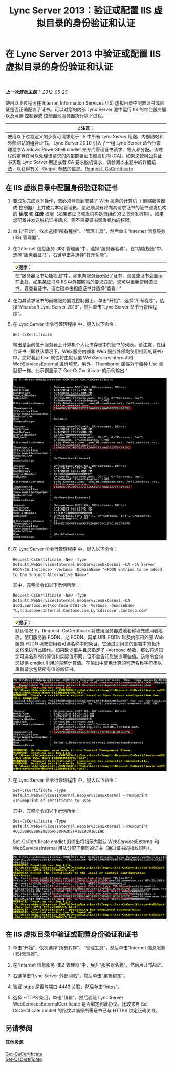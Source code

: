 ﻿---
title: Lync Server 2013：验证或配置 IIS 虚拟目录的身份验证和认证
TOCTitle: 验证或配置 IIS 虚拟目录的身份验证和认证
ms:assetid: 3ca90be0-1d64-447c-807a-3a2ee3bf625e
ms:mtpsurl: https://technet.microsoft.com/zh-cn/library/Gg429702(v=OCS.15)
ms:contentKeyID: 49312569
ms.date: 05/19/2016
mtps_version: v=OCS.15
ms.translationtype: HT
---

# 在 Lync Server 2013 中验证或配置 IIS 虚拟目录的身份验证和认证

 

_**上一次修改主题：** 2012-05-25_

使用以下过程可在 Internet Information Services (IIS) 虚拟目录中配置证书或验证是否正确配置了证书。可以对您的内部 Lync Server 池中运行 IIS 的每台服务器以及可选 控制器或 控制器池服务器执行以下过程。

<table>
<thead>
<tr class="header">
<th><img src="images/Dn783119.note(OCS.15).gif" title="note" alt="note" />注意：</th>
</tr>
</thead>
<tbody>
<tr class="odd">
<td>使用以下过程定义的步骤可请求用于 IIS 中所有 Lync Server 用途、内部网站和外部网站的组合证书。 Lync Server 2010 引入了一组 Lync Server 命令行管理程序Windows PowerShell cmdlet 来专门管理证书请求、导入和分配。该过程假定存在可以处理该请求的内部部署证书颁发机构 (CA)。如果您使用公共证书实现 Lync Server 用途或者 CA 要求脱机请求，请参阅本主题中的详细语法，以获得有关 –Output 参数的信息。<a href="request-cscertificate.md">Request-CsCertificate</a></td>
</tr>
</tbody>
</table>


## 在 IIS 虚拟目录中配置身份验证和证书

1.  要成功完成以下操作，您必须登录到安装了 Web 服务的计算机（ 前端服务器或 控制器）上并成为本地管理员。您必须具有将向其请求证书的证书颁发机构的 **读取** 和 **注册** 权限（如果该证书颁发机构是贵组织的证书颁发机构）。如果您配置并发送脱机证书请求，则不需要证书颁发机构的权限。

2.  单击“开始”，依次选择“所有程序”、“管理工具”，然后单击“Internet 信息服务 (IIS) 管理器”。

3.  在“Internet 信息服务 (IIS) 管理器”中，选择“服务器名称”。在“功能视图”中，选择“服务器证书”，右键单击并选择“打开功能”。
    
    <table>
    <thead>
    <tr class="header">
    <th><img src="images/Gg398094.tip(OCS.15).gif" title="tip" alt="tip" />提示：</th>
    </tr>
    </thead>
    <tbody>
    <tr class="odd">
    <td>在“服务器证书功能视图”中，如果向服务器分配了证书，则这些证书会显示在此处。如果某证书与 IIS 中外部网站的要求匹配，您可以重新使用该证书。要查看证书，请右键单击相应证书并选择“查看…”</td>
    </tr>
    </tbody>
    </table>


4.  在为其请求证书的前端服务器或控制器上，单击“开始”，选择“所有程序”，选择“Microsoft Lync Server 2013”，然后单击“Lync Server 命令行管理程序”。

5.  在 Lync Server 命令行管理程序 中，键入以下命令：
    
        Get-CsCertificate
    
    输出是当前位于服务器上计算机个人证书存储中的证书的列表。请注意，在组合证书（即默认情况下，Web 服务内部和 Web 服务外部均使用相同的证书）中，您将看到 Use 属性将由默认值 WebServicesInternal 和 WebServicesExternal 进行填充。另外，Thumbprint 属性对于每种 Use 类型都一样。此示例显示了 Get-CsCertificate 的示例输出：
    
    ![有关当前 scert 状态的 Get-CsCertificate 信息](images/Gg429702.664f6326-6cd5-48e2-8235-fc3950ea43b4(OCS.15).jpg "有关当前 scert 状态的 Get-CsCertificate 信息")

6.  在 Lync Server 命令行管理程序 中，键入以下命令：
    
        Request-CsCertificate -New -Type Default,WebServicesInternal,WebServicesExternal -CA <CA Server FQDN\CA Instance> -Verbose -DomainName "<FQDN entries to be added to the Subject Alternative Name>"
    
    其中，完整命令如以下示例所示：
    
        Request-CsCertificate -New -Type Default,WebServicesInternal,WebServicesExternal -CA dc01.contoso.net\contoso-DC01-CA -Verbose -DomainName "LyncdiscoverInternal.Contoso.com,Lyncdiscover.Contoso.com"
    
    <table>
    <thead>
    <tr class="header">
    <th><img src="images/Gg398094.tip(OCS.15).gif" title="tip" alt="tip" />提示：</th>
    </tr>
    </thead>
    <tbody>
    <tr class="odd">
    <td>默认情况下，Request-CsCertificate 将使用服务器或池名称填充使用者名称，使用服务器 FQDN、池 FQDN、简单 URL FQDN 以及内部和外部 Web 服务 FQDN 填充使用者可选名称中的条目。它通过引用您的部署中的拓扑文档来执行此操作。如果缺少值并且您指定了 –Verbose 参数，那么将通知您可选名称的计算值和实际值不同，但不会告知您缺少哪些值。该命令会向您提供 cmdlet 引用的完整计算值。在输出中使用计算的可选名称字符串以重新请求包括所有值的新证书。</td>
    </tr>
    </tbody>
    </table>
    
    ![使用 Request-CsCertificate 的证书请求的输出](images/Gg429702.9e59a657-fa75-4454-8fd3-57c81e829f7b(OCS.15).jpg "使用 Request-CsCertificate 的证书请求的输出")

7.  在 Lync Server 命令行管理程序 中，键入以下命令：
    
        Set-CsCertificate -Type Default,WebServicesInternal,WebServicesExternal -Thumbprint <Thumbprint of certificate to use>
    
    其中，完整命令如以下示例所示：
    
        Set-CsCertificate -Type Default,WebServicesInternal,WebServicesExternal -Thumbprint 466D9BB0E8B928B65AF38FA2D9F41E1B301ECE9D
    
    Set-CsCertificate cmdlet 的输出将指示为默认 WebServicesExternal 和 WebServicesInternal 用法分配了相同的证书（通过证书的指纹识别）。
    
    ![IIS WebExt 上 Set-CsCertificate 的输出](images/Gg429702.dd451c9d-7b49-4408-8071-c868cb1e678c(OCS.15).jpg "IIS WebExt 上 Set-CsCertificate 的输出")

## 在 IIS 虚拟目录中验证或配置身份验证和证书

1.  单击“开始”，依次选择“所有程序”、“管理工具”，然后单击“Internet 信息服务(IIS)管理器”。

2.  在“Internet 信息服务 (IIS) 管理器”中，展开“服务器名称”，然后展开“站点”。

3.  右键单击“Lync Server 外部网站”，然后单击“编辑绑定”。

4.  验证 https 是否与端口 4443 关联，然后单击“https”。

5.  选择 HTTPS 条目，单击“编辑”，然后验证 Lync Server WebServicesExternalCertificate 是否绑定到此协议。比较来自 Set-CsCertificate cmdlet 的指纹以确保所需证书已与 HTTPS 绑定正确关联。

## 另请参阅

#### 其他资源

[Get-CsCertificate](get-cscertificate.md)  
[Set-CsCertificate](set-cscertificate.md)

